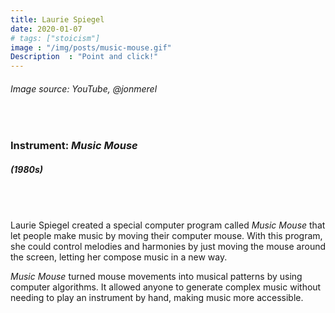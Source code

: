 ```yaml
---
title: Laurie Spiegel
date: 2020-01-07
# tags: ["stoicism"]
image : "/img/posts/music-mouse.gif"
Description  : "Point and click!"
---
```


###### *Image source: YouTube, @jonmerel*

#### &nbsp;

### Instrument: ***Music Mouse***

##### (1980s)

## &nbsp;

Laurie Spiegel created a special computer program called *Music Mouse* that let people make music by moving their computer mouse. With this program, she could control melodies and harmonies by just moving the mouse around the screen, letting her compose music in a new way.

*Music Mouse* turned mouse movements into musical patterns by using computer algorithms. It allowed anyone to generate complex music without needing to play an instrument by hand, making music more accessible.